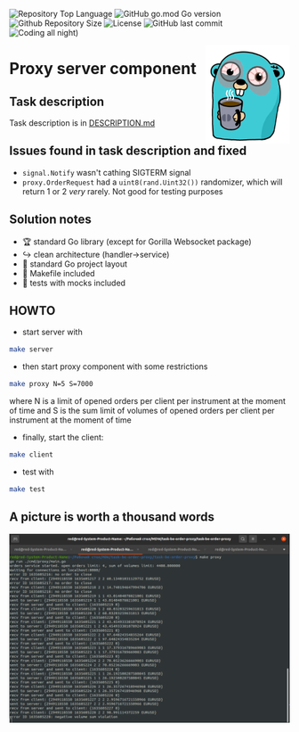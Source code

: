 ![Repository Top Language](https://img.shields.io/github/languages/top/JavaHutt/ws-proxy)
![GitHub go.mod Go version](https://img.shields.io/github/go-mod/go-version/JavaHutt/ws-proxy)
![Github Repository Size](https://img.shields.io/github/repo-size/JavaHutt/ws-proxy)
![License](https://img.shields.io/badge/license-MIT-green)
![GitHub last commit](https://img.shields.io/github/last-commit/JavaHutt/ws-proxy)
![Coding all night)](https://img.shields.io/badge/coding-all%20night%20-purple)

<img align="right" width="30%" src="./images/tired-gopher.png">

# Proxy server component

## Task description

Task description is in [DESCRIPTION.md](DESCRIPTION.md)

## Issues found in task description and fixed

- `signal.Notify` wasn't cathing SIGTERM signal
- `proxy.OrderRequest` had a `uint8(rand.Uint32())` randomizer, which will return 1 or 2 *very* rarely. Not good for testing purposes

## Solution notes

- :trophy: standard Go library (except for Gorilla Websocket package)
- :arrow_right_hook: clean architecture (handler->service)
- :book: standard Go project layout
- :hammer: Makefile included
- :toilet: tests with mocks included

## HOWTO

- start server with 
```bash
make server
```
- then start proxy component with some restrictions 
```bash
make proxy N=5 S=7000
```
where N is a limit of opened orders per client per instrument at the moment of time
and S is the sum limit of volumes of opened orders per client per instrument at the moment of time
- finally, start the client:
```bash
make client
```
- test with
```bash
make test
```

## A picture is worth a thousand words

<img src="./images/working-example.png">
